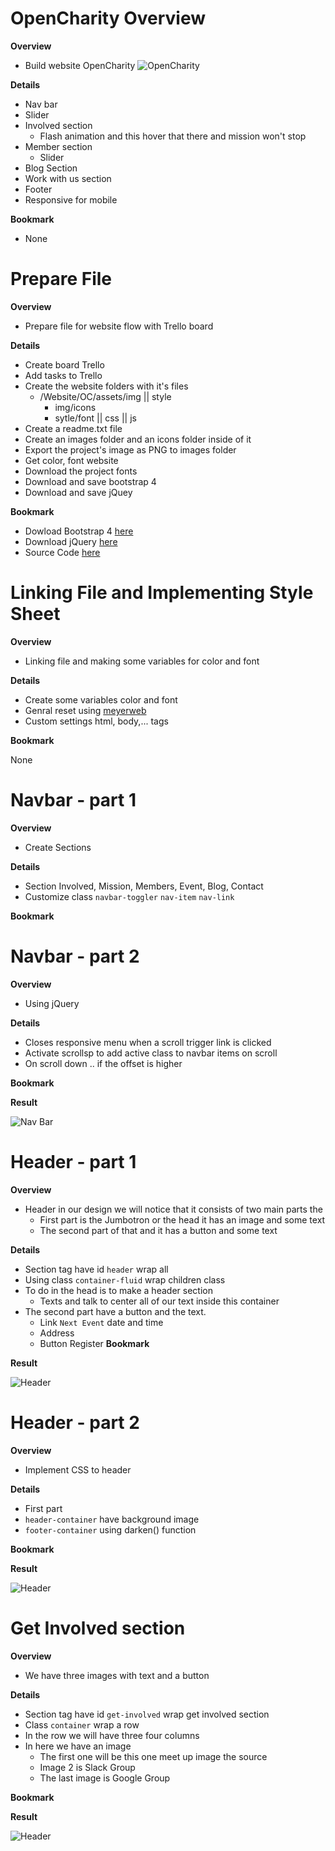 <h1 id='section7'>OpenCharity Overview</h1>

**Overview**

- Build website OpenCharity
![OpenCharity](./OC.png)

**Details**

- Nav bar
- Slider
- Involved section
    - Flash animation and this hover that there and mission won't stop
- Member section
    - Slider
- Blog Section
- Work with us section
- Footer
- Responsive for mobile

**Bookmark**
- None

<h1 id='section8'> Prepare File</h1>

**Overview**

- Prepare file for website flow with Trello board

**Details**

- Create board Trello
- Add tasks to Trello
- Create the website folders with it's files
    - /Website/OC/assets/img || style
        - img/icons
        - sytle/font || css || js
- Create a readme.txt file
- Create an images folder and an icons folder inside of it
- Export the project's image as PNG to images folder
- Get color, font website
- Download the project fonts
- Download and save bootstrap 4
- Download and save jQuey

**Bookmark**

- Dowload Bootstrap 4 [here](http://getbootstrap.com/docs/4.1/getting-started/download/)
- Download jQuery [here](https://jquery.com/download/)
- Source Code [here](https://drive.google.com/drive/folders/1_emV94lr49gLtv01tVvHHBunGmSh7Swn)

<h1 id='section9'>Linking File and Implementing Style Sheet</h1>

**Overview**

- Linking file and making some variables for color and font

**Details**

- Create some variables color and font
- Genral reset using [meyerweb](https://meyerweb.com/eric/tools/css/reset/)
- Custom settings html, body,... tags

**Bookmark**

None

<h1 id='section10'>Navbar - part 1</h1>

**Overview**

- Create Sections

**Details**

- Section Involved, Mission, Members, Event, Blog, Contact
- Customize class `navbar-toggler` `nav-item` `nav-link`

**Bookmark**


<h1 id='section11'>Navbar - part 2</h1>

**Overview**

- Using jQuery

**Details**

- Closes responsive menu when a scroll trigger link is clicked
- Activate scrollsp to add active class to navbar items on scroll
- On scroll down .. if the offset is higher

**Bookmark**

**Result**

![Nav Bar](./session11.PNG)

<h1 id='section12'>Header - part 1</h1>

**Overview**

- Header in our design we will notice that it consists of two main parts the
    - First part is the Jumbotron or the head it has an image and some text
    - The second part of that and it has a button and some text

**Details**

- Section tag have id `header` wrap all
- Using class `container-fluid` wrap children class
-  To do in the head is to make a header section
    -  Texts and talk to center all of our text inside this container
-  The second part have a button and the text.
    -  Link `Next Event` date and time
    -  Address
    -  Button Register
**Bookmark**

**Result**

![Header](./session12.PNG)

<h1 id='section13'>Header - part 2</h1>

**Overview**

- Implement CSS to header

**Details**

- First part
-  `header-container` have background image
-  `footer-container` using darken() function

**Bookmark**

**Result**

![Header](./session13.PNG)

<h1 id='section14'>Get Involved section</h1>

**Overview**

- We have three images with text and a button

**Details**

- Section tag have id `get-involved` wrap get involved section
- Class `container` wrap a row
- In the row we will have three four columns
- In here we have an image 
    - The first one will be this one meet up image the source
    - Image 2 is Slack Group
    - The last image is Google Group

**Bookmark**

**Result**

![Header](./section14.PNG)
